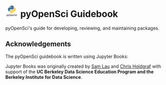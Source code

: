 # <img src="content/images/logo/logo.png" width=40 /> pyOpenSci Guidebook

pyOpenSci's guide for developing, reviewing, and maintaining packages. 

## Acknowledgements
The pyOpenSci guidebook is written using Jupyter Books:

Jupyter Books was originally created by [Sam Lau][sam] and [Chris Holdgraf][chris]
with support of the **UC Berkeley Data Science Education Program and the Berkeley
Institute for Data Science**.

[sam]: http://www.samlau.me/
[chris]: https://predictablynoisy.com
